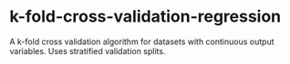 # k-fold-cross-validation-regression
A k-fold cross validation algorithm for datasets with continuous output variables. Uses stratified validation splits.
